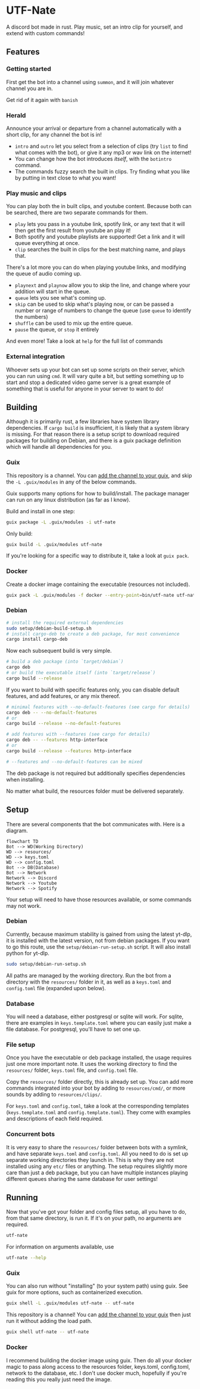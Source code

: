 # UTF-Nate

A discord bot made in rust. Play music, set an intro clip for yourself, and extend with custom
commands!

## Features

### Getting started

First get the bot into a channel using `summon`, and it will join whatever channel you are in.

Get rid of it again with `banish`

### Herald

Announce your arrival or departure from a channel automatically with a short clip, for any channel
the bot is in!

* `intro` and `outro` let you select from a selection of clips (try `list` to find what comes with
  the bot), or give it any mp3 or wav link on the internet!
* You can change how the bot introduces *itself*, with the `botintro` command.
* The commands fuzzy search the built in clips. Try finding what you like by putting in text
  close to what you want!

### Play music and clips

You can play both the in built clips, and youtube content. Because both can be searched, there
are two separate commands for them.

* `play` lets you pass in a youtube link, spotify link, or any text that it will then get the
  first result from youtube an play it!
* Both spotify and youtube playlists are supported! Get a link and it will queue everything at once.
* `clip` searches the built in clips for the best matching name, and plays that.

There's a lot more you can do when playing youtube links, and modifying the queue of audio coming
up.

* `playnext` and `playnow` allow you to skip the line, and change where your addition will start
  in the queue.
* `queue` lets you see what's coming up.
* `skip` can be used to skip what's playing now, or can be passed a number or range of numbers to
  change the queue (use `queue` to identify the numbers)
* `shuffle` can be used to mix up the entire queue.
* `pause` the queue, or `stop` it entirely

And even more! Take a look at `help` for the full list of commands

### External integration

Whoever sets up your bot can set up some scripts on their server, which you can run using `cmd`.
It will vary quite a bit, but setting something up to start and stop a dedicated video game
server is a great example of something that is useful for anyone in your server to want to do!

## Building

Although it is primarily rust, a few libraries have system library dependencies. If `cargo build` is
insufficient, it is likely that a system library is missing. For that reason there is a setup
script to download required packages for building on Debian, and there is a guix package
definition which will handle all dependencies for you.

### Guix

This repository is a channel. You can [add the channel to your guix], and skip the
`-L .guix/modules` in any of the below commands.

Guix supports many options for how to build/install. The package manager can run on any linux
distribution (as far as I know).

Build and install in one step:
```sh
guix package -L .guix/modules -i utf-nate
```

Only build:
```sh
guix build -L .guix/modules utf-nate
```

If you're looking for a specific way to distribute it, take a look at `guix pack`.

### Docker

Create a docker image containing the executable (resources not included).
```sh
guix pack -L .guix/modules -f docker --entry-point=bin/utf-nate utf-nate
```

### Debian

```sh
# install the required external dependencies
sudo setup/debian-build-setup.sh
# install cargo-deb to create a deb package, for most convenience
cargo install cargo-deb
```

Now each subsequent build is very simple.
```sh
# build a deb package (into `target/debian`)
cargo deb
# or build the executable itself (into `target/release`)
cargo build --release
```

If you want to build with specific features only, you can disable default features, and add
features, or any mix thereof.
```sh
# minimal features with --no-default-features (see cargo for details)
cargo deb -- --no-default-features
# or
cargo build --release --no-default-features

# add features with --features (see cargo for details)
cargo deb -- --features http-interface
# or
cargo build --release --features http-interface

# --features and --no-default-features can be mixed
```

The deb package is not required but additionally specifies dependencies when installing.

No matter what build, the resources folder must be delivered separately.

## Setup

There are several components that the bot communicates with. Here is a diagram.

```mermaid
flowchart TD
Bot --> WD(Working Directory)
WD --> resources/
WD --> keys.toml
WD --> config.toml
Bot --> DB(Database)
Bot --> Network
Network --> Discord
Network --> Youtube
Network --> Spotify
```

Your setup will need to have those resources available, or some commands may not work.

### Debian

Currently, because maximum stability is gained from using the latest yt-dlp, it is installed with
the latest version, not from debian packages. If you want to go this route, use the
`setup/debian-run-setup.sh` script. It will also install python for yt-dlp.
```sh
sudo setup/debian-run-setup.sh
```

All paths are managed by the working directory. Run the bot from a directory with the
`resources/` folder in it, as well as a `keys.toml` and `config.toml` file (expanded upon below).

### Database

You will need a database, either postgresql or sqlite will work. For sqlite, there are examples
in `keys.template.toml` where you can easily just make a file database. For postgresql, you'll
have to set one up.

### File setup

Once you have the executable or deb package installed, the usage requires just one more important
note. It uses the working directory to find the `resources/` folder, `keys.toml` file, and
`config.toml` file.

Copy the `resources/` folder directly, this is already set up. You can add more commands integrated
into your bot by adding to `resources/cmd/`, or more sounds by adding to `resources/clips/`.

For `keys.toml` and `config.toml`, take a look at the corresponding templates (`keys.template.toml`
and `config.template.toml`). They come with examples and descriptions of each field required.

### Concurrent bots

It is very easy to share the `resources/` folder between bots with a symlink, and have separate
`keys.toml` and `config.toml`. All you need to do is set up separate working directories they
launch in. This is why they are not installed using any `etc/` files or anything. The setup requires
slightly more care than just a deb package, but you can have multiple instances playing different
queues sharing the same database for user settings!

## Running

Now that you've got your folder and config files setup, all you have to do, from that same
directory, is run it. If it's on your path, no arguments are required.

```sh
utf-nate
```

For information on arguments available, use
```sh
utf-nate --help
```

### Guix

You can also run without "installing" (to your system path) using guix. See guix for more options,
such as containerized execution.

```sh
guix shell -L .guix/modules utf-nate -- utf-nate
```

This repository is a channel! You can [add the channel to your guix] then just run it without adding
the load path.

```sh
guix shell utf-nate -- utf-nate
```

### Docker

I recommend building the docker image using guix. Then do all your docker magic to pass along access
to the resources folder, keys.toml, config.toml, network to the database, etc. I don't use docker
much, hopefully if you're reading this you really just need the image.

[add the channel to your guix]: https://guix.gnu.org/manual/devel/en/html_node/Specifying-Additional-Channels.html
